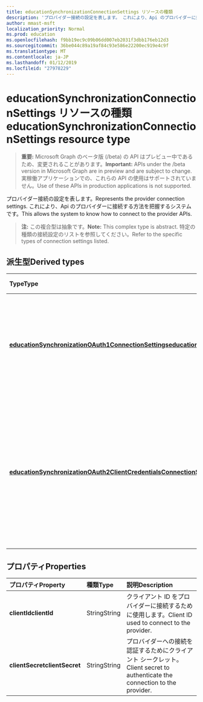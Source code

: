```yaml
---
title: educationSynchronizationConnectionSettings リソースの種類
description: 'プロバイダー接続の設定を表します。 これにより、Api のプロバイダーに接続する方法を把握するシステムです。 '
author: mmast-msft
localization_priority: Normal
ms.prod: education
ms.openlocfilehash: f9bb19ec9c09b06dd007eb2031f3dbb176eb12d3
ms.sourcegitcommit: 36be044c89a19af84c93e586e22200ec919e4c9f
ms.translationtype: MT
ms.contentlocale: ja-JP
ms.lasthandoff: 01/12/2019
ms.locfileid: "27978229"
---
```

# <a name="educationsynchronizationconnectionsettings-resource-type"></a><span data-ttu-id="700f4-104">educationSynchronizationConnectionSettings リソースの種類</span><span class="sxs-lookup"><span data-stu-id="700f4-104">educationSynchronizationConnectionSettings resource type</span></span>

> <span data-ttu-id="700f4-105">**重要:** Microsoft Graph のベータ版 (/beta) の API はプレビュー中であるため、変更されることがあります。</span><span class="sxs-lookup"><span data-stu-id="700f4-105">**Important:** APIs under the /beta version in Microsoft Graph are in preview and are subject to change.</span></span> <span data-ttu-id="700f4-106">実稼働アプリケーションでの、これらの API の使用はサポートされていません。</span><span class="sxs-lookup"><span data-stu-id="700f4-106">Use of these APIs in production applications is not supported.</span></span>

<span data-ttu-id="700f4-107">プロバイダー接続の設定を表します。</span><span class="sxs-lookup"><span data-stu-id="700f4-107">Represents the provider connection settings.</span></span> <span data-ttu-id="700f4-108">これにより、Api のプロバイダーに接続する方法を把握するシステムです。</span><span class="sxs-lookup"><span data-stu-id="700f4-108">This allows the system to know how to connect to the provider APIs.</span></span> 

> <span data-ttu-id="700f4-109">**注:** この複合型は抽象です。</span><span class="sxs-lookup"><span data-stu-id="700f4-109">**Note:** This complex type is abstract.</span></span> <span data-ttu-id="700f4-110">特定の種類の接続設定のリストを参照してください。</span><span class="sxs-lookup"><span data-stu-id="700f4-110">Refer to the specific types of connection settings listed.</span></span>

## <a name="derived-types"></a><span data-ttu-id="700f4-111">派生型</span><span class="sxs-lookup"><span data-stu-id="700f4-111">Derived types</span></span>
| <span data-ttu-id="700f4-112">Type</span><span class="sxs-lookup"><span data-stu-id="700f4-112">Type</span></span> | <span data-ttu-id="700f4-113">説明</span><span class="sxs-lookup"><span data-stu-id="700f4-113">Description</span></span> | 
|:-|:-|
| [<span data-ttu-id="700f4-114">**educationSynchronizationOAuth1ConnectionSettings**</span><span class="sxs-lookup"><span data-stu-id="700f4-114">**educationSynchronizationOAuth1ConnectionSettings**</span></span>](educationsynchronizationoauth1connectionsettings.md) | <span data-ttu-id="700f4-115">OAuth1 接続の設定を提供するのにには、この型を使用します。</span><span class="sxs-lookup"><span data-stu-id="700f4-115">Use this type to provide OAuth1 connection settings.</span></span> |
| [<span data-ttu-id="700f4-116">**educationSynchronizationOAuth2ClientCredentialsConnectionSettings**</span><span class="sxs-lookup"><span data-stu-id="700f4-116">**educationSynchronizationOAuth2ClientCredentialsConnectionSettings**</span></span>](educationsynchronizationoauth2clientcredentialsconnectionsettings.md) | <span data-ttu-id="700f4-117">OAuth2 クライアントの資格情報の付与の接続の設定を提供するのにには、この型を使用します。</span><span class="sxs-lookup"><span data-stu-id="700f4-117">Use this type to provide OAuth2 Client Credentials Grant connection settings.</span></span> |

## <a name="properties"></a><span data-ttu-id="700f4-118">プロパティ</span><span class="sxs-lookup"><span data-stu-id="700f4-118">Properties</span></span>

| <span data-ttu-id="700f4-119">プロパティ</span><span class="sxs-lookup"><span data-stu-id="700f4-119">Property</span></span> | <span data-ttu-id="700f4-120">種類</span><span class="sxs-lookup"><span data-stu-id="700f4-120">Type</span></span> | <span data-ttu-id="700f4-121">説明</span><span class="sxs-lookup"><span data-stu-id="700f4-121">Description</span></span> |
|:-|:-|:-|
| <span data-ttu-id="700f4-122">**clientId**</span><span class="sxs-lookup"><span data-stu-id="700f4-122">**clientId**</span></span> | <span data-ttu-id="700f4-123">String</span><span class="sxs-lookup"><span data-stu-id="700f4-123">String</span></span> |  <span data-ttu-id="700f4-124">クライアント ID をプロバイダーに接続するために使用します。</span><span class="sxs-lookup"><span data-stu-id="700f4-124">Client ID used to connect to the provider.</span></span> |
| <span data-ttu-id="700f4-125">**clientSecret**</span><span class="sxs-lookup"><span data-stu-id="700f4-125">**clientSecret**</span></span> | <span data-ttu-id="700f4-126">String</span><span class="sxs-lookup"><span data-stu-id="700f4-126">String</span></span> |  <span data-ttu-id="700f4-127">プロバイダーへの接続を認証するためにクライアント シークレット。</span><span class="sxs-lookup"><span data-stu-id="700f4-127">Client secret to authenticate the connection to the provider.</span></span> |
